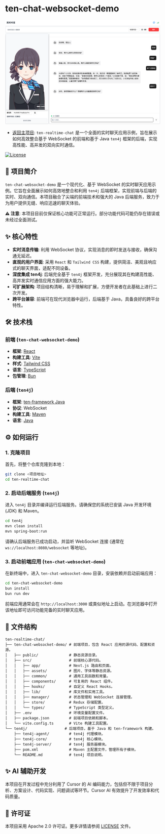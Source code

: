 # ten-chat-websocket-demo
![Demo](https://github.com/hanger-source/ten-realtime-chat/blob/main/demo.png)

- [返回主项目](https://github.com/hanger-source/ten-realtime-chat/blob/main/README.md): `ten-realtime-chat` 是一个全面的实时聊天应用示例，旨在展示如何高效整合基于 WebSocket 的前端和基于 Java `ten4j` 框架的后端，实现高性能、高并发的双向实时通信。

[![License](https://img.shields.io/badge/license-Apache%202.0-blue.svg)](../LICENSE)

## 🚀 项目简介

`ten-chat-websocket-demo` 是一个现代化、基于 WebSocket 的实时聊天应用示例。它旨在全面展示如何高效地整合和利用 `ten4j` 后端框架，实现前端与后端的实时、双向通信。本项目融合了尖端的前端技术和强大的 Java 后端服务，致力于为用户提供无缝、响应迅速的聊天体验。

**⚠️ 注意**: 本项目目前仅保证核心功能可正常运行。部分功能代码可能仍存在错误或未经过全面测试。

## ✨ 核心特性

-   **实时消息传输**: 利用 WebSocket 协议，实现消息的即时发送与接收，确保沟通无延迟。
-   **直观的用户界面**: 采用 `React` 和 `Tailwind CSS` 构建，提供简洁、美观且响应式的聊天界面，适配不同设备。
-   **深度集成 ten4j**: 后端完全基于 `ten4j` 框架开发，充分展现其在构建高性能、高并发实时通信应用方面的强大能力。
-   **可扩展架构**: 项目结构清晰，易于理解和扩展，方便开发者在此基础上进行二次开发。
-   **跨平台兼容**: 前端可在现代浏览器中运行，后端基于 Java，具备良好的跨平台特性。

## 🛠️ 技术栈

### 前端 (`ten-chat-websocket-demo`)

-   **框架**: [React](https://react.dev/)
-   **构建工具**: [Vite](https://vitejs.dev/)
-   **样式**: [Tailwind CSS](https://tailwindcss.com/)
-   **语言**: [TypeScript](https://www.typescriptlang.org/)
-   **包管理**: [Bun](https://bun.sh/)

### 后端 (`ten4j`)

-   **框架**: [ten-framework Java](https://github.com/hanger-source/ten4j)
-   **协议**: WebSocket
-   **构建工具**: [Maven](https://maven.apache.org/)
-   **语言**: [Java](https://www.java.com/)

## ⚙️ 如何运行

### 1. 克隆项目

首先，将整个仓库克隆到本地：

```bash
git clone <项目地址>
cd ten-realtime-chat
```

### 2. 启动后端服务 (`ten4j`)

进入 `ten4j` 目录并编译运行后端服务。请确保您的系统已安装 Java 开发环境 (JDK) 和 Maven。

```bash
cd ten4j
mvn clean install
mvn spring-boot:run
```

请确认后端服务已成功启动，并监听 WebSocket 连接 (通常在 `ws://localhost:8080/websocket` 等地址)。

### 3. 启动前端应用 (`ten-chat-websocket-demo`)

在新终端中，进入 `ten-chat-websocket-demo` 目录，安装依赖并启动前端应用：

```bash
cd ten-chat-websocket-demo
bun install
bun run dev
```

前端应用通常会在 `http://localhost:3000` 或类似地址上启动。在浏览器中打开该地址即可访问功能完备的实时聊天应用。

## 📂 文件结构

```
ten-realtime-chat/
├── ten-chat-websocket-demo/ # 前端项目，包含 React 应用的源代码、配置和资源。
│   ├── public/              # 静态资源目录。
│   ├── src/                 # 前端核心源代码。
│   │   ├── app/             # Next.js 路由和页面。
│   │   ├── assets/          # 图片、字体等静态资源。
│   │   ├── common/          # 通用工具函数和常量。
│   │   ├── components/      # 可复用的 React 组件。
│   │   ├── hooks/           # 自定义 React Hooks。
│   │   ├── lib/             # 库文件和实用工具。
│   │   ├── manager/         # 状态管理和 WebSocket 连接管理。
│   │   ├── store/           # Redux 存储配置。
│   │   └── types/           # TypeScript 类型定义。
│   ├── .env                 # 环境变量配置文件。
│   ├── package.json         # 前端项目依赖和脚本。
│   └── vite.config.ts       # Vite 构建工具配置。
└── ten4j/                 # 后端项目，基于 Java 和 ten-framework 构建。
    ├── ten4j-agent/         # ten4j 代理模块。
    ├── ten4j-core/          # ten4j 核心模块。
    ├── ten4j-server/        # ten4j 服务器模块。
    ├── pom.xml              # Maven 主配置文件，管理所有子模块。
    └── README.md            # ten4j 项目说明。
```

## ✨ **AI 辅助开发**

本项目在开发过程中充分利用了 Cursor 的 AI 编码能力，包括但不限于项目分析、方案设计、代码实现、问题调试等环节。Cursor AI 有效提升了开发效率和代码质量。

## 📄 许可证

本项目采用 Apache 2.0 许可证。更多详情请参阅 [LICENSE](LICENSE) 文件。

